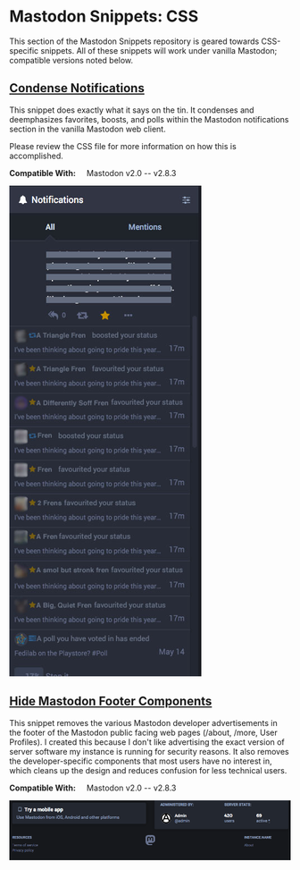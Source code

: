 
# Mastodon Snippets: CSS

This section of the Mastodon Snippets repository is geared towards CSS-specific snippets. All of these snippets will work under vanilla Mastodon; compatible versions noted below.

## [Condense Notifications](https://github.com/psydwannabe/mastodon-snippets/blob/master/CSS/condense-notifications.css)

This snippet does exactly what it says on the tin. It condenses and deemphasizes favorites, boosts, and polls within the Mastodon notifications section in the vanilla Mastodon web client.

Please review the CSS file for more information on how this is accomplished.

**Compatible With:** &nbsp;&nbsp;&nbsp; Mastodon v2.0 -- v2.8.3

![A screenshot of the Mastodon notifications column with these CSS styles in place. It shows the condensed favourite and boost notifications as well as the de-emphasized poll notifications in contrast to a normal mention in Mastodon v2.8.3. ](https://github.com/psydwannabe/mastodon-snippets/raw/master/CSS/condense-notifications-screenshot.jpg)

## [Hide Mastodon Footer Components](https://github.com/psydwannabe/mastodon-snippets/blob/master/CSS/hide-mastodon-footer-components.css)
This snippet removes the various Mastodon developer advertisements in the footer of the Mastodon public facing web pages (/about, /more, User Profiles).  I created this because I don't like advertising the exact version of server software my instance is running for security reasons. It also removes the developer-specific components that most users have no interest in, which cleans up the design and reduces confusion for less technical users.

**Compatible With:** &nbsp;&nbsp;&nbsp; Mastodon v2.0 -- v2.8.3

![A screenshot of an instance footer with this CSS snippet in place. The footer has only 3 columns, and the data in those columns have been trimmed to 3 links: "Terms of Service", "Privacy Policy" and "About" - as well as the standard Mastodon logo in the center.](https://raw.githubusercontent.com/psydwannabe/mastodon-snippets/develop/CSS/hide-mastodon-footer-components-screenshot.png)
